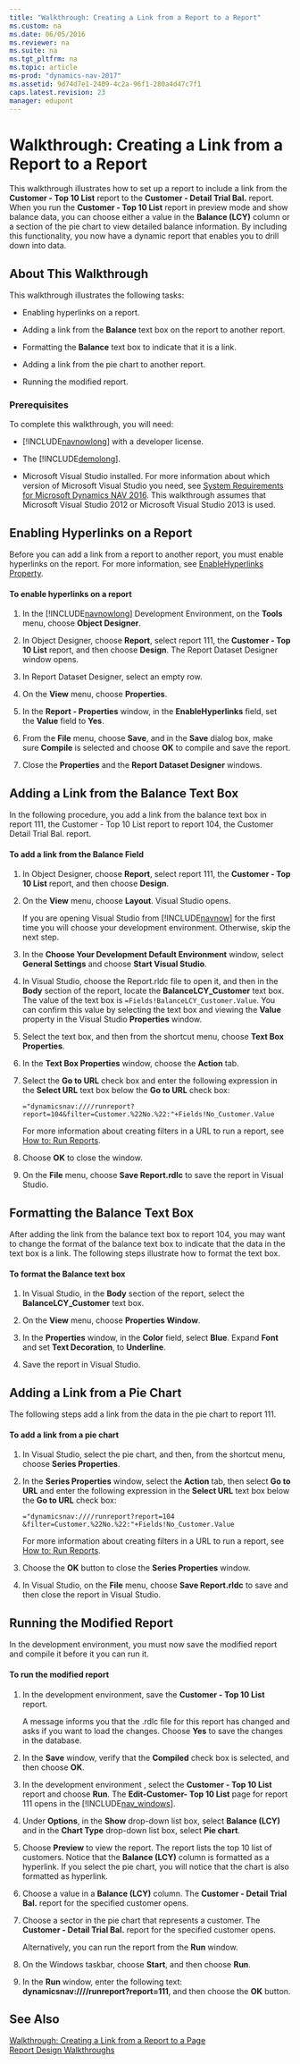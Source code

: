 ```yaml
---
title: "Walkthrough: Creating a Link from a Report to a Report"
ms.custom: na
ms.date: 06/05/2016
ms.reviewer: na
ms.suite: na
ms.tgt_pltfrm: na
ms.topic: article
ms-prod: "dynamics-nav-2017"
ms.assetid: 9d74d7e1-2409-4c2a-96f1-280a4d47c7f1
caps.latest.revision: 23
manager: edupont
---
```

# Walkthrough: Creating a Link from a Report to a Report
This walkthrough illustrates how to set up a report to include a link from the **Customer \- Top 10 List** report to the **Customer \- Detail Trial Bal.** report. When you run the **Customer \- Top 10 List** report in preview mode and show balance data, you can choose either a value in the **Balance \(LCY\)** column or a section of the pie chart to view detailed balance information. By including this functionality, you now have a dynamic report that enables you to drill down into data.  
  
## About This Walkthrough  
 This walkthrough illustrates the following tasks:  
  
-   Enabling hyperlinks on a report.  
  
-   Adding a link from the **Balance** text box on the report to another report.  
  
-   Formatting the **Balance** text box to indicate that it is a link.  
  
-   Adding a link from the pie chart to another report.  
  
-   Running the modified report.  
  
### Prerequisites  
 To complete this walkthrough, you will need:  
  
-   [!INCLUDE[navnowlong](includes/navnowlong_md.md)] with a developer license.  
  
-   The [!INCLUDE[demolong](includes/demolong_md.md)].  
  
-   Microsoft Visual Studio installed. For more information about which version of Microsoft Visual Studio you need, see [System Requirements for Microsoft Dynamics NAV 2016](System-Requirements-for-Microsoft-Dynamics-NAV-2016.md). This walkthrough assumes that Microsoft Visual Studio 2012 or Microsoft Visual Studio 2013 is used.  
  
## Enabling Hyperlinks on a Report  
 Before you can add a link from a report to another report, you must enable hyperlinks on the report. For more information, see [EnableHyperlinks Property](EnableHyperlinks-Property.md).  
  
#### To enable hyperlinks on a report  
  
1.  In the [!INCLUDE[navnowlong](includes/navnowlong_md.md)] Development Environment, on the **Tools** menu, choose **Object Designer**.  
  
2.  In Object Designer, choose **Report**, select report 111, the **Customer \- Top 10 List** report, and then choose **Design**. The Report Dataset Designer window opens.  
  
3.  In Report Dataset Designer, select an empty row.  
  
4.  On the **View** menu, choose **Properties**.  
  
5.  In the **Report \- Properties** window, in the **EnableHyperlinks** field, set the **Value** field to **Yes**.  
  
6.  From the **File** menu, choose **Save**, and in the **Save** dialog box, make sure **Compile** is selected and choose **OK** to compile and save the report.  
  
7.  Close the **Properties** and the **Report Dataset Designer** windows.  
  
## Adding a Link from the Balance Text Box  
 In the following procedure, you add a link from the balance text box in report 111, the Customer \- Top 10 List report to report 104, the Customer Detail Trial Bal. report.  
  
#### To add a link from the Balance Field  
  
1.  In Object Designer, choose **Report**, select report 111, the **Customer \- Top 10 List** report, and then choose **Design**.  
  
2.  On the **View** menu, choose **Layout**. Visual Studio opens.  
  
     If you are opening Visual Studio from [!INCLUDE[navnow](includes/navnow_md.md)] for the first time you will choose your development environment. Otherwise, skip the next step.  
  
3.  In the **Choose Your Development Default Environment** window, select **General Settings** and choose **Start Visual Studio**.  
  
4.  In Visual Studio, choose the Report.rldc file to open it, and then in the **Body** section of the report, locate the **BalanceLCY\_Customer** text box. The value of the text box is `=Fields!BalanceLCY_Customer.Value`. You can confirm this value by selecting the text box and viewing the **Value** property in the Visual Studio **Properties** window.  
  
5.  Select the text box, and then from the shortcut menu, choose **Text Box Properties**.  
  
6.  In the **Text Box Properties** window, choose the **Action** tab.  
  
7.  Select the **Go to URL** check box and enter the following expression in the **Select URL** text box below the **Go to URL** check box:  
  
    ```  
    ="dynamicsnav:////runreport?report=104&filter=Customer.%22No.%22:"+Fields!No_Customer.Value  
    ```  
  
     For more information about creating filters in a URL to run a report, see [How to: Run Reports](../Topic/How%20to:%20Run%20Reports.md).  
  
8.  Choose **OK** to close the window.  
  
9. On the **File** menu, choose **Save Report.rdlc** to save the report in Visual Studio.  
  
## Formatting the Balance Text Box  
 After adding the link from the balance text box to report 104, you may want to change the format of the balance text box to indicate that the data in the text box is a link. The following steps illustrate how to format the text box.  
  
#### To format the Balance text box  
  
1.  In Visual Studio, in the **Body** section of the report, select the **BalanceLCY\_Customer** text box.  
  
2.  On the **View** menu, choose **Properties Window**.  
  
3.  In the **Properties** window, in the **Color** field, select **Blue**. Expand **Font** and set  **Text Decoration**, to **Underline**.  
  
4.  Save the report in Visual Studio.  
  
## Adding a Link from a Pie Chart  
 The following steps add a link from the data in the pie chart to report 111.  
  
#### To add a link from a pie chart  
  
1.  In Visual Studio, select the pie chart, and then, from the shortcut menu, choose **Series Properties**.  
  
2.  In the **Series Properties** window, select the **Action** tab, then select **Go to URL** and enter the following expression in the **Select URL** text box below the **Go to URL** check box:  
  
    ```  
    ="dynamicsnav:////runreport?report=104 &filter=Customer.%22No.%22:"+Fields!No_Customer.Value  
    ```  
  
     For more information about creating filters in a URL to run a report, see [How to: Run Reports](../Topic/How%20to:%20Run%20Reports.md).  
  
3.  Choose the **OK** button to close the **Series Properties** window.  
  
4.  In Visual Studio, on the **File** menu, choose **Save Report.rldc** to save and then close the report in Visual Studio.  
  
## Running the Modified Report  
 In the development environment, you must now save the modified report and compile it before it you can run it.  
  
#### To run the modified report  
  
1.  In the development environment, save the **Customer \- Top 10 List** report.  
  
     A message informs you that the .rdlc file for this report has changed and asks if you want to load the changes. Choose **Yes** to save the changes in the database.  
  
2.  In the **Save** window, verify that the **Compiled** check box is selected, and then choose **OK**.  
  
3.  In the development environment , select the **Customer \- Top 10 List** report and choose **Run**. The **Edit\-Customer\- Top 10 List** page for report 111 opens in the [!INCLUDE[nav_windows](includes/nav_windows_md.md)].  
  
4.  Under **Options**, in the **Show** drop\-down list box, select **Balance \(LCY\)** and in the **Chart Type** drop\-down list box, select **Pie chart**.  
  
5.  Choose **Preview** to view the report. The report lists the top 10 list of customers. Notice that the **Balance \(LCY\)** column is formatted as a hyperlink. If you select the pie chart, you will notice that the chart is also formatted as hyperlink.  
  
6.  Choose a value in a **Balance \(LCY\)** column. The **Customer \- Detail Trial Bal.** report for the specified customer opens.  
  
7.  Choose a sector in the pie chart that represents a customer. The **Customer \- Detail Trial Bal.** report for the specified customer opens.  
  
     Alternatively, you can run the report from the **Run** window.  
  
8.  On the Windows taskbar, choose **Start**, and then choose **Run**.  
  
9. In the **Run** window, enter the following text: **dynamicsnav:\/\/\/\/runreport?report\=111**, and then choose the **OK** button.  
  
## See Also  
 [Walkthrough: Creating a Link from a Report to a Page](../Topic/Walkthrough:%20Creating%20a%20Link%20from%20a%20Report%20to%20a%20Page.md)   
 [Report Design Walkthroughs](Report-Design-Walkthroughs.md)